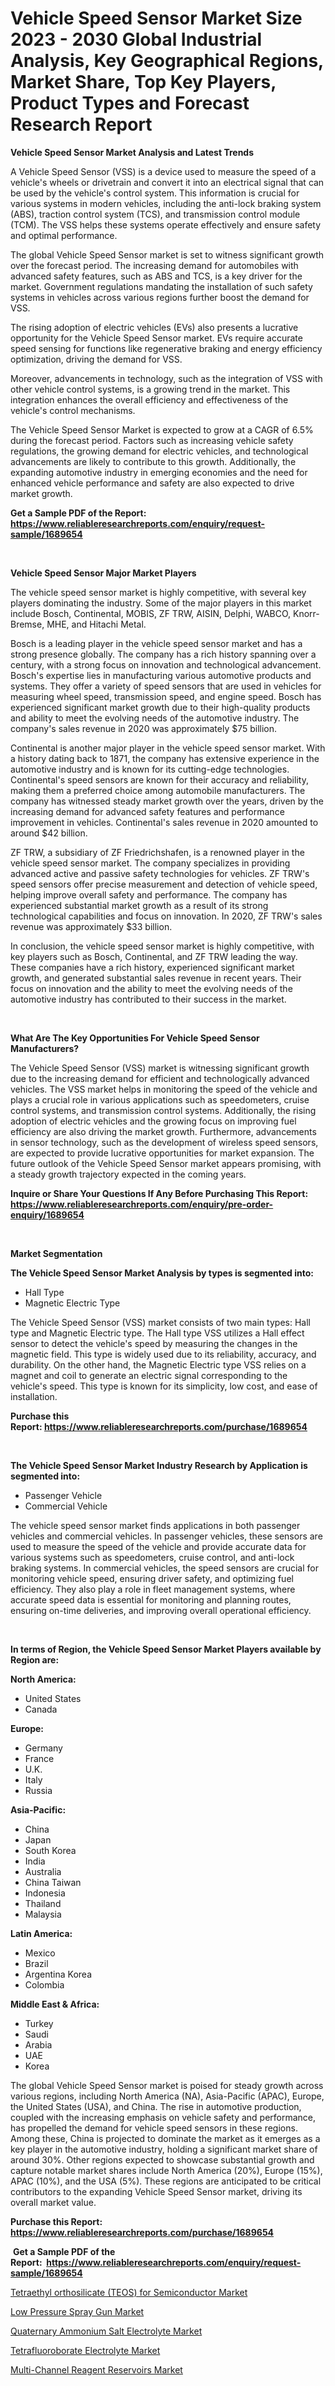 <p><h1>Vehicle Speed Sensor Market Size 2023 - 2030 Global Industrial Analysis, Key Geographical Regions, Market Share, Top Key Players, Product Types and Forecast Research Report</h1></p><p><strong>Vehicle Speed Sensor Market Analysis and Latest Trends</strong></p>
<p><p>A Vehicle Speed Sensor (VSS) is a device used to measure the speed of a vehicle's wheels or drivetrain and convert it into an electrical signal that can be used by the vehicle's control system. This information is crucial for various systems in modern vehicles, including the anti-lock braking system (ABS), traction control system (TCS), and transmission control module (TCM). The VSS helps these systems operate effectively and ensure safety and optimal performance.</p><p>The global Vehicle Speed Sensor market is set to witness significant growth over the forecast period. The increasing demand for automobiles with advanced safety features, such as ABS and TCS, is a key driver for the market. Government regulations mandating the installation of such safety systems in vehicles across various regions further boost the demand for VSS.</p><p>The rising adoption of electric vehicles (EVs) also presents a lucrative opportunity for the Vehicle Speed Sensor market. EVs require accurate speed sensing for functions like regenerative braking and energy efficiency optimization, driving the demand for VSS.</p><p>Moreover, advancements in technology, such as the integration of VSS with other vehicle control systems, is a growing trend in the market. This integration enhances the overall efficiency and effectiveness of the vehicle's control mechanisms.</p><p>The Vehicle Speed Sensor Market is expected to grow at a CAGR of 6.5% during the forecast period. Factors such as increasing vehicle safety regulations, the growing demand for electric vehicles, and technological advancements are likely to contribute to this growth. Additionally, the expanding automotive industry in emerging economies and the need for enhanced vehicle performance and safety are also expected to drive market growth.</p></p>
<p><strong>Get a Sample PDF of the Report:&nbsp; <a href="https://www.reliableresearchreports.com/enquiry/request-sample/1689654">https://www.reliableresearchreports.com/enquiry/request-sample/1689654</a></strong></p>
<p>&nbsp;</p>
<p><strong>Vehicle Speed Sensor Major Market Players</strong></p>
<p><p>The vehicle speed sensor market is highly competitive, with several key players dominating the industry. Some of the major players in this market include Bosch, Continental, MOBIS, ZF TRW, AISIN, Delphi, WABCO, Knorr-Bremse, MHE, and Hitachi Metal.</p><p>Bosch is a leading player in the vehicle speed sensor market and has a strong presence globally. The company has a rich history spanning over a century, with a strong focus on innovation and technological advancement. Bosch's expertise lies in manufacturing various automotive products and systems. They offer a variety of speed sensors that are used in vehicles for measuring wheel speed, transmission speed, and engine speed. Bosch has experienced significant market growth due to their high-quality products and ability to meet the evolving needs of the automotive industry. The company's sales revenue in 2020 was approximately $75 billion.</p><p>Continental is another major player in the vehicle speed sensor market. With a history dating back to 1871, the company has extensive experience in the automotive industry and is known for its cutting-edge technologies. Continental's speed sensors are known for their accuracy and reliability, making them a preferred choice among automobile manufacturers. The company has witnessed steady market growth over the years, driven by the increasing demand for advanced safety features and performance improvement in vehicles. Continental's sales revenue in 2020 amounted to around $42 billion.</p><p>ZF TRW, a subsidiary of ZF Friedrichshafen, is a renowned player in the vehicle speed sensor market. The company specializes in providing advanced active and passive safety technologies for vehicles. ZF TRW's speed sensors offer precise measurement and detection of vehicle speed, helping improve overall safety and performance. The company has experienced substantial market growth as a result of its strong technological capabilities and focus on innovation. In 2020, ZF TRW's sales revenue was approximately $33 billion.</p><p>In conclusion, the vehicle speed sensor market is highly competitive, with key players such as Bosch, Continental, and ZF TRW leading the way. These companies have a rich history, experienced significant market growth, and generated substantial sales revenue in recent years. Their focus on innovation and the ability to meet the evolving needs of the automotive industry has contributed to their success in the market.</p></p>
<p>&nbsp;</p>
<p><strong>What Are The Key Opportunities For Vehicle Speed Sensor Manufacturers?</strong></p>
<p><p>The Vehicle Speed Sensor (VSS) market is witnessing significant growth due to the increasing demand for efficient and technologically advanced vehicles. The VSS market helps in monitoring the speed of the vehicle and plays a crucial role in various applications such as speedometers, cruise control systems, and transmission control systems. Additionally, the rising adoption of electric vehicles and the growing focus on improving fuel efficiency are also driving the market growth. Furthermore, advancements in sensor technology, such as the development of wireless speed sensors, are expected to provide lucrative opportunities for market expansion. The future outlook of the Vehicle Speed Sensor market appears promising, with a steady growth trajectory expected in the coming years.</p></p>
<p><strong>Inquire or Share Your Questions If Any Before Purchasing This Report: <a href="https://www.reliableresearchreports.com/enquiry/pre-order-enquiry/1689654">https://www.reliableresearchreports.com/enquiry/pre-order-enquiry/1689654</a></strong></p>
<p>&nbsp;</p>
<p><strong>Market Segmentation</strong></p>
<p><strong>The Vehicle Speed Sensor Market Analysis by types is segmented into:</strong></p>
<p><ul><li>Hall Type</li><li>Magnetic Electric Type</li></ul></p>
<p><p>The Vehicle Speed Sensor (VSS) market consists of two main types: Hall type and Magnetic Electric type. The Hall type VSS utilizes a Hall effect sensor to detect the vehicle's speed by measuring the changes in the magnetic field. This type is widely used due to its reliability, accuracy, and durability. On the other hand, the Magnetic Electric type VSS relies on a magnet and coil to generate an electric signal corresponding to the vehicle's speed. This type is known for its simplicity, low cost, and ease of installation.</p></p>
<p><strong>Purchase this Report:&nbsp;<a href="https://www.reliableresearchreports.com/purchase/1689654">https://www.reliableresearchreports.com/purchase/1689654</a></strong></p>
<p>&nbsp;</p>
<p><strong>The Vehicle Speed Sensor Market Industry Research by Application is segmented into:</strong></p>
<p><ul><li>Passenger Vehicle</li><li>Commercial Vehicle</li></ul></p>
<p><p>The vehicle speed sensor market finds applications in both passenger vehicles and commercial vehicles. In passenger vehicles, these sensors are used to measure the speed of the vehicle and provide accurate data for various systems such as speedometers, cruise control, and anti-lock braking systems. In commercial vehicles, the speed sensors are crucial for monitoring vehicle speed, ensuring driver safety, and optimizing fuel efficiency. They also play a role in fleet management systems, where accurate speed data is essential for monitoring and planning routes, ensuring on-time deliveries, and improving overall operational efficiency.</p></p>
<p>&nbsp;</p>
<p><strong>In terms of Region, the Vehicle Speed Sensor Market Players available by Region are:</strong></p>
<p>
    <p> <strong> North America: </strong>
        <ul>
            <li>United States</li>
            <li>Canada</li>
        </ul>
        </p> 
    <p> <strong> Europe: </strong>
        <ul>
            <li>Germany</li>
            <li>France</li>
            <li>U.K.</li>
            <li>Italy</li>
            <li>Russia</li>
        </ul>
        </p> 
    <p> <strong> Asia-Pacific: </strong>
        <ul>
            <li>China</li>
            <li>Japan</li>
            <li>South Korea</li>
            <li>India</li>
            <li>Australia</li>
            <li>China Taiwan</li>
            <li>Indonesia</li>
            <li>Thailand</li>
            <li>Malaysia</li>
        </ul>
        </p> 
    <p> <strong> Latin America: </strong>
        <ul>
            <li>Mexico</li>
            <li>Brazil</li>
            <li>Argentina Korea</li>
            <li>Colombia</li>
        </ul>
        </p> 
    <p> <strong> Middle East & Africa: </strong>
        <ul>
            <li>Turkey</li>
            <li>Saudi</li>
            <li>Arabia</li>
            <li>UAE</li>
            <li>Korea</li>
        </ul>
    </p>
    </p>
<p><p>The global Vehicle Speed Sensor market is poised for steady growth across various regions, including North America (NA), Asia-Pacific (APAC), Europe, the United States (USA), and China. The rise in automotive production, coupled with the increasing emphasis on vehicle safety and performance, has propelled the demand for vehicle speed sensors in these regions. Among these, China is projected to dominate the market as it emerges as a key player in the automotive industry, holding a significant market share of around 30%. Other regions expected to showcase substantial growth and capture notable market shares include North America (20%), Europe (15%), APAC (10%), and the USA (5%). These regions are anticipated to be critical contributors to the expanding Vehicle Speed Sensor market, driving its overall market value.</p></p>
<p><strong>Purchase this Report: <a href="https://www.reliableresearchreports.com/purchase/1689654">https://www.reliableresearchreports.com/purchase/1689654</a></strong></p>
<p>&nbsp;<strong>Get a Sample PDF of the Report:&nbsp;&nbsp;<a href="https://www.reliableresearchreports.com/enquiry/request-sample/1689654">https://www.reliableresearchreports.com/enquiry/request-sample/1689654</a></strong></p>
<p><strong></strong></p>
<p><p><a href="https://www.linkedin.com/pulse/tetraethyl-orthosilicate-teos-semiconductor-market-size-nmvme/">Tetraethyl orthosilicate (TEOS) for Semiconductor Market</a></p><p><a href="https://medium.com/@lilliandach2023/low-pressure-spray-gun-market-size-market-outlook-and-market-forecast-2023-to-2030-eaaec793435d">Low Pressure Spray Gun Market</a></p><p><a href="https://www.linkedin.com/pulse/quaternary-ammonium-salt-electrolyte-market-size-share-global-dfnle/">Quaternary Ammonium Salt Electrolyte Market</a></p><p><a href="https://www.linkedin.com/pulse/tetrafluoroborate-electrolyte-market-size-growth-forecast-idsoe/">Tetrafluoroborate Electrolyte Market</a></p><p><a href="https://medium.com/@magaliortiz1955/analyzing-multi-channel-reagent-reservoirs-market-global-industry-perspective-and-forecast-2023-f4395259e239">Multi-Channel Reagent Reservoirs Market</a></p></p>